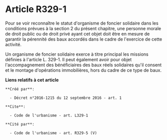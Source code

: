 # Article R329-1

Pour se voir reconnaître le statut d'organisme de foncier solidaire dans les conditions prévues à la section 2 du présent
chapitre, une personne morale de droit public ou de droit privé ayant cet objet doit être en mesure de garantir la pérennité
des baux accordés dans le cadre de l'exercice de cette activité. 

Un organisme de foncier solidaire exerce à titre principal les missions définies à l'article L. 329-1. Il peut également
avoir pour objet l'accompagnement des bénéficiaires des baux réels solidaires qu'il consent et le montage d'opérations
immobilières, hors du cadre de ce type de baux.

**Liens relatifs à cet article**

	**Créé par**:

	  - Décret n°2016-1215 du 12 septembre 2016 - art. 1

	**Cite**:

	  - Code de l'urbanisme - art. L329-1

	**Cité par**:

	  - Code de l'urbanisme - art. R329-5 (V)
